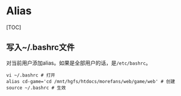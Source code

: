 # Alias

[TOC]

## 写入~/.bashrc文件

对当前用户添加alias。如果是全部用户的话，是`/etc/bashrc`。

````shell
vi ~/.bashrc # 打开
alias cd-game='cd /mnt/hgfs/htdocs/morefans/web/game/web' # 创建
source ~/.bashrc # 生效
````

